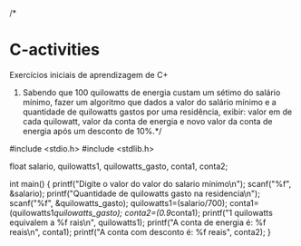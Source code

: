 /*
# C-activities
Exercícios iniciais de aprendizagem de C+
1) Sabendo que 100 quilowatts de energia custam um sétimo 
do salário mínimo, fazer um algoritmo que dados a valor 
do salário mínimo e a quantidade de quilowatts gastos por 
uma residência, exibir: valor em de cada quilowatt, valor 
da conta de energia e novo valor da conta de energia 
após um desconto de 10%.*/

#include <stdio.h>
#include <stdlib.h>

float salario, quilowatts1, quilowatts_gasto, conta1, conta2;

int main() {
	printf("Digite o valor do valor do salario mínimo\n");
	scanf("%f", &salario);
	printf("Quantidade de quilowatts gasto na residencia\n");
	scanf("%f", &quilowatts_gasto);
	quilowatts1=(salario/700);
	conta1=(quilowatts1*quilowatts_gasto);
	conta2=(0.9*conta1);
	printf("1 quilowatts equivalem a %f rais\n", quilowatts1);
	printf("A conta de energia é: %f reais\n", conta1);
	printf("A conta com desconto é: %f reais", conta2);
}

